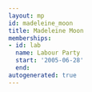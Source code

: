 ```yaml
---
layout: mp
id: madeleine_moon
title: Madeleine Moon
memberships:
- id: lab
  name: Labour Party
  start: '2005-06-28'
  end: 
autogenerated: true
---
```

